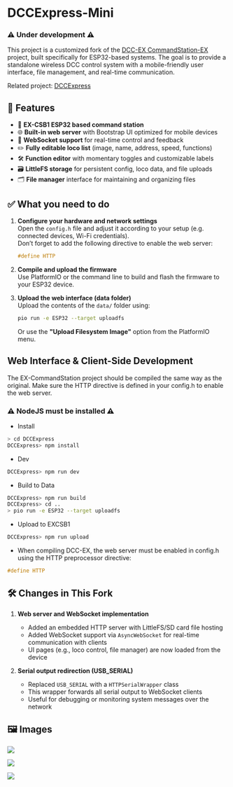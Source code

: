 # DCCExpress-Mini

### ⚠️ Under development ⚠️  
This project is a customized fork of the [DCC-EX CommandStation-EX](https://github.com/DCC-EX/CommandStation-EX) project, built specifically for ESP32-based systems. 
The goal is to provide a standalone wireless DCC control system with a mobile-friendly user interface, file management, and real-time communication.

Related project: [DCCExpress](https://github.com/jungervin/DCCExpress)



## 🚀 Features

- 🚂 **EX-CSB1 ESP32 based command station**
- 🌐 **Built-in web server** with Bootstrap UI optimized for mobile devices
- 📡 **WebSocket support** for real-time control and feedback
- ✏️ **Fully editable loco list** (image, name, address, speed, functions)
- 🛠️ **Function editor** with momentary toggles and customizable labels
- 🗃️ **LittleFS storage** for persistent config, loco data, and file uploads
- 🗂️ **File manager** interface for maintaining and organizing files


## ✅ What you need to do

1. **Configure your hardware and network settings**  
   Open the `config.h` file and adjust it according to your setup (e.g. connected devices, Wi-Fi credentials).  
   Don’t forget to add the following directive to enable the web server:

   ```cpp
   #define HTTP
   ```

2. **Compile and upload the firmware**  
   Use PlatformIO or the command line to build and flash the firmware to your ESP32 device.

3. **Upload the web interface (data folder)**  
   Upload the contents of the `data/` folder using:

   ```bash
   pio run -e ESP32 --target uploadfs
   ```

   Or use the **"Upload Filesystem Image"** option from the PlatformIO menu.



## Web Interface & Client-Side Development

The EX-CommandStation project should be compiled the same way as the original.
Make sure the HTTP directive is defined in your config.h to enable the web server.

### ⚠️ NodeJS  must be installed ⚠️

* Install  
```bash 
> cd DCCExpress
DCCExpress> npm install
```

* Dev  
```bash
DCCExpress> npm run dev
```

* Build to Data  
```bash
DCCExpress> npm run build
DCCExpress> cd ..
> pio run -e ESP32 --target uploadfs
```

* Upload to EXCSB1
```bash
DCCExpress> npm run upload
```

* When compiling DCC-EX, the web server must be enabled in config.h using the HTTP preprocessor directive:  
```cpp
#define HTTP
```
## 🛠️ Changes in This Fork

1. **Web server and WebSocket implementation**  
   - Added an embedded HTTP server with LittleFS/SD card file hosting  
   - Added WebSocket support via `AsyncWebSocket` for real-time communication with clients  
   - UI pages (e.g., loco control, file manager) are now loaded from the device

2. **Serial output redirection (USB_SERIAL)**  
   - Replaced `USB_SERIAL` with a `HTTPSerialWrapper` class  
   - This wrapper forwards all serial output to WebSocket clients  
   - Useful for debugging or monitoring system messages over the network

## 🖼️ Images
![](web/images/control.jpg)

![](web/images/locoeditor.jpg)

![](web/images/filemanager.jpg)


